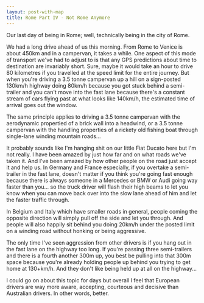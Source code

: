 ```yaml
---
layout: post-with-map
title: Rome Part IV - Not Rome Anymore
---
```


Our last day of being in Rome; well, technically being in the city of Rome.

We had a long drive ahead of us this morning. From Rome to Venice is about 450km and in a campervan, it takes a while. One aspect of this mode of transport we've had to adjust to is that any GPS predictions about time to destination are invariably short. Sure, maybe it would take an hour to drive 80 kilometres if you travelled at the speed limit for the entire journey. But when you're driving a 3.5 tonne campervan up a hill on a sign-posted 130km/h highway doing 80km/h because you got stuck behind a semi-trailer and you can't move into the fast lane because there's a constant stream of cars flying past at what looks like 140km/h, the estimated time of arrival goes out the window.

The same principle applies to driving a 3.5 tonne campervan with the aerodynamic propertied of a brick wall into a headwind, or a 3.5 tonne campervan with the handling properties of a rickety old fishing boat through single-lane winding mountain roads...

It probably sounds like I'm hanging shit on our little Fiat Ducato here but I'm not really. I have been amazed by just how far and on what roads we've taken it. And I've been amazed by how other people on the road just accept it and help us. In Germany and France especially, if you overtake a semi-trailer in the fast lane, doesn't matter if you think you're going fast enough because there is always someone in a Mercedes or BMW or Audi going way faster than you... so the truck driver will flash their high beams to let you know when you can move back over into the slow lane ahead of him and let the faster traffic through.

In Belgium and Italy which have smaller roads in general, people coming the opposite direction will simply pull off the side and let you through. And people will also happily sit behind you doing 20km/h under the posted limit on a winding road without honking or being aggressive.

The only time I've seen aggression from other drivers is if you hang out in the fast lane on the highway too long. If you're passing three semi-trailers and there is a fourth another 300m up, you best be pulling into that 300m space because you're already holding people up behind you trying to get home at 130+km/h. And they don't like being held up at all on the highway...

I could go on about this topic for days but overall I feel that European drivers are way more aware, accepting, courteous and decisive than Australian drivers. In other words, better.